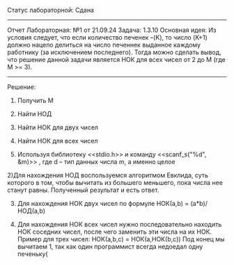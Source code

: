 Статус лабораторной: Сдана
______________________________________
Отчет 
Лабораторная: №1 от 21.09.24
              Задача: 1.3.10
Основная идея:
Из условия следует, что если количество печенек –(K), то число (K+1) должно нацело делиться на число печеннек выданное каждому работнику (за исключением последнего). Тогда можно сделать вывод, что решение данной задачи является НОК для всех чисел от 2 до M (где M  >=  3).
_____________________________________________________________________________________
Решение:
1) Получить M
2) Найти НОД
3) Найти НОК для двух чисел
4) Найти НОК для всех чисел

   
1) Используя библиотеку <<stdio.h>> и команду <<scanf_s("%d", &m)>> , где d – тип данных числа m, а именно целое

2)Для нахождения НОД воспользуемся алгоритмом Евклида, суть которого в том, чтобы вычитать из большего меньшего, пока числа нее станут равны. Полученный результат и есть ответ.

3) Для нахождения НОК двух чисел по формуле НОК(a,b) = (a*b)/НОД(a,b)

4) Для нахождения НОК всех чисел нужно последовательно находить НОК соседних чисел, после чего заменить эти числа на их НОК. Пример для трех чисел: НОК(a,b,c) = НОК(a,НОК(b,c))
Под конец мы вычитаем 1, так как один программист всегда недоедал одну печеньку(

